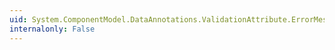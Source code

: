 ```yaml
---
uid: System.ComponentModel.DataAnnotations.ValidationAttribute.ErrorMessageResourceName
internalonly: False
---
```

